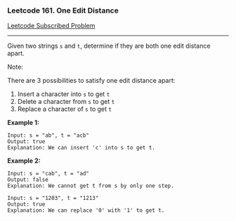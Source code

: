 ### Leetcode 161. One Edit Distance

[Leetcode Subscribed Problem](https://leetcode.com/problems/one-edit-distance/description/)

---

Given two strings `s` and `t`, determine if they are both one edit distance apart.

Note:

There are 3 possibilities to satisfy one edit distance apart:

1. Insert a character into `s` to get `t`
2. Delete a character from `s` to get `t`
3. Replace a character of `s` to get `t`

**Example 1:**

```
Input: s = "ab", t = "acb"
Output: true
Explanation: We can insert 'c' into s to get t.
```

**Example 2:**

```
Input: s = "cab", t = "ad"
Output: false
Explanation: We cannot get t from s by only one step.
```

```
Input: s = "1203", t = "1213"
Output: true
Explanation: We can replace '0' with '1' to get t.
```

